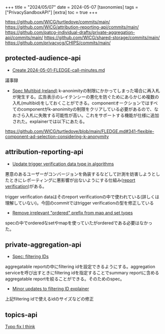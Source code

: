 +++
title = "2024/05/07"
date = 2024-05-07
[taxonomies]
tags = ["PrivacySandboxAPI"]
[extra]
toc = true
+++

https://github.com/WICG/turtledove/commits/main/
https://github.com/WICG/attribution-reporting-api/commits/main/
https://github.com/patcg-individual-drafts/private-aggregation-api/commits/main/
https://github.com/WICG/shared-storage/commits/main/
https://github.com/privacycg/CHIPS/commits/main/

## protected-audience-api
* [Create 2024-05-01-FLEDGE-call-minutes.md](https://github.com/WICG/turtledove/commit/37a9a93c83ec56b723e65d6d560a5f5335e065b3)

議事録

* [Spec Multibid (reland)](https://github.com/WICG/turtledove/commit/ebbee813c4d3cf0f25a131bc5d6c5e0a5e8cb26a)
k-anonimityの制限にかかってしまった場合に再入札が発生する。広告表示のレイテンシーの悪化を防ぐためにあらかじめ複数の入札(multibid)をしておくことができる。componentオークションではすべてのcomponentがk-anonimityの制限をクリアしている必要があるので、なおさら入札に失敗する可能性が高い。これをサポートする機能が仕様に追加された。explainerでは以下にあたる。

https://github.com/WICG/turtledove/blob/main/FLEDGE.md#341-flexible-component-ad-selection-considering-k-anonymity



## attribution-reporting-api
* [Update trigger verification data type in algorithms](https://github.com/WICG/attribution-reporting-api/commit/e5d047c05baa2af9d4459addec3e3663c506f7f2)

悪意のあるユーザーがコンバージョンを偽装するなどして計測を妨害しようとしたときにレポーティングに悪影響が出ないようにする仕組み([report verification](https://github.com/WICG/attribution-reporting-api/blob/main/report_verification.md))がある。

trigger verification dataはそのreport verificationの中で使われている(詳しくは理解していない)。今回のcommitではtrigger verificationの型を修正している


* [Remove irrelevant "ordered" prefix from map and set types](https://github.com/WICG/attribution-reporting-api/commit/4d166c86f8b65522923393bc787ab8c28209700c)

specの中でorderedなsetやmapを使っていたがorderedである必要はなかった。
## private-aggregation-api
* [Spec: filtering IDs](https://github.com/patcg-individual-drafts/private-aggregation-api/commit/a857522fe44b076baacac64bf2d2df0a9d956a46)

aggregatable reportの中にfiltering idを設定できるようにする。aggregation serviceを呼び出すときにfiltering idを指定することでsummary reportに含めるaggregatable reportを絞ることができる。そのためのspec。


* [Minor updates to filtering ID explainer](https://github.com/patcg-individual-drafts/private-aggregation-api/commit/7634a8a79955990d3e76834d49727086548100b6)


上記filtering idで使えるidのサイズなどの修正

## topics-api
[Typo fix I think](https://github.com/patcg-individual-drafts/topics/commit/60727e76e3e32dfaf464a18b52fec05c32f708e4)
